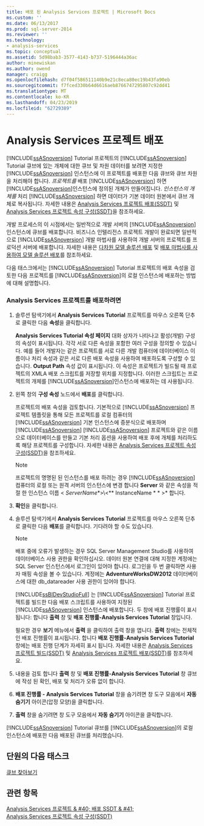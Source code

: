 ```yaml
---
title: 배포 된 Analysis Services 프로젝트 | Microsoft Docs
ms.custom: ''
ms.date: 06/13/2017
ms.prod: sql-server-2014
ms.reviewer: ''
ms.technology:
- analysis-services
ms.topic: conceptual
ms.assetid: 5d98bab3-3577-4143-b737-5196444a36ac
author: minewiskan
ms.author: owend
manager: craigg
ms.openlocfilehash: d7f04f586511140b9e21c8eca80ec19b43fa90eb
ms.sourcegitcommit: f7fced330b64d6616aeb8766747295807c92dd41
ms.translationtype: MT
ms.contentlocale: ko-KR
ms.lasthandoff: 04/23/2019
ms.locfileid: "62729389"
---
```

# <a name="deploying-an-analysis-services-project"></a>Analysis Services 프로젝트 배포
  [!INCLUDE[ssASnoversion](../includes/ssasnoversion-md.md)] Tutorial 프로젝트의 [!INCLUDE[ssASnoversion](../includes/ssasnoversion-md.md)] Tutorial 큐브에 있는 개체에 대한 큐브 및 차원 데이터를 보려면 지정한 [!INCLUDE[ssASnoversion](../includes/ssasnoversion-md.md)] 인스턴스에 이 프로젝트를 배포한 다음 큐브와 큐브 차원을 처리해야 합니다. *프로젝트를* 배포 [!INCLUDE[ssASnoversion](../includes/ssasnoversion-md.md)] 하면 [!INCLUDE[ssASnoversion](../includes/ssasnoversion-md.md)]인스턴스에 정의된 개체가 만들어집니다. *인스턴스의 개체를* 처리 [!INCLUDE[ssASnoversion](../includes/ssasnoversion-md.md)] 하면 데이터가 기본 데이터 원본에서 큐브 개체로 복사됩니다. 자세한 내용은 [Analysis Services 프로젝트 배포&#40;SSDT&#41;](multidimensional-models/deploy-analysis-services-projects-ssdt.md) 및 [Analysis Services 프로젝트 속성 구성&#40;SSDT&#41;](multidimensional-models/configure-analysis-services-project-properties-ssdt.md)을 참조하세요.  
  
 개발 프로세스의 이 시점에서는 일반적으로 개발 서버의 [!INCLUDE[ssASnoversion](../includes/ssasnoversion-md.md)] 인스턴스에 큐브를 배포합니다. 비즈니스 인텔리전스 프로젝트 개발이 완료되면 일반적으로 [!INCLUDE[ssASnoversion](../includes/ssasnoversion-md.md)] 개발 마법사를 사용하여 개발 서버의 프로젝트를 프로덕션 서버에 배포합니다. 자세한 내용은 [다차원 모델 솔루션 배포](multidimensional-models/multidimensional-model-solution-deployment.md) 및 [배포 마법사를 사용하여 모델 솔루션 배포](multidimensional-models/deploy-model-solutions-using-the-deployment-wizard.md)를 참조하세요.  
  
 다음 태스크에서는 [!INCLUDE[ssASnoversion](../includes/ssasnoversion-md.md)] Tutorial 프로젝트의 배포 속성을 검토한 다음 프로젝트를 [!INCLUDE[ssASnoversion](../includes/ssasnoversion-md.md)]의 로컬 인스턴스에 배포하는 방법에 대해 설명합니다.  
  
### <a name="to-deploy-the-analysis-services-project"></a>Analysis Services 프로젝트를 배포하려면  
  
1.  솔루션 탐색기에서 **Analysis Services Tutorial** 프로젝트를 마우스 오른쪽 단추로 클릭한 다음 **속성**을 클릭합니다.  
  
     **Analysis Services Tutorial 속성 페이지** 대화 상자가 나타나고 활성(개발) 구성의 속성이 표시됩니다. 각각 서로 다른 속성을 포함한 여러 구성을 정의할 수 있습니다. 예를 들어 개발자는 같은 프로젝트를 서로 다른 개발 컴퓨터에 데이터베이스 이름이나 처리 속성과 같은 서로 다른 배포 속성을 사용하여 배포하도록 구성할 수 있습니다. **Output Path** 속성 값이 표시됩니다. 이 속성은 프로젝트가 빌드될 때 프로젝트의 XMLA 배포 스크립트를 저장할 위치를 지정합니다. 이러한 스크립트는 프로젝트의 개체를 [!INCLUDE[ssASnoversion](../includes/ssasnoversion-md.md)]인스턴스에 배포하는 데 사용됩니다.  
  
2.  왼쪽 창의 **구성 속성** 노드에서 **배포**를 클릭합니다.  
  
     프로젝트의 배포 속성을 검토합니다. 기본적으로 [!INCLUDE[ssASnoversion](../includes/ssasnoversion-md.md)] 프로젝트 템플릿을 통해 모든 프로젝트를 로컬 컴퓨터의 [!INCLUDE[ssASnoversion](../includes/ssasnoversion-md.md)] 기본 인스턴스에 증분식으로 배포하며 [!INCLUDE[ssASnoversion](../includes/ssasnoversion-md.md)] [!INCLUDE[ssASnoversion](../includes/ssasnoversion-md.md)] 프로젝트와 같은 이름으로 데이터베이스를 만들고 기본 처리 옵션을 사용하여 배포 후에 개체를 처리하도록 해당 프로젝트를 구성합니다. 자세한 내용은 [Analysis Services 프로젝트 속성 구성&#40;SSDT&#41;](multidimensional-models/configure-analysis-services-project-properties-ssdt.md)을 참조하세요.  
  
    > [!NOTE]  
    >  프로젝트의 명명된 된 인스턴스를 배포 하려는 경우 [!INCLUDE[ssASnoversion](../includes/ssasnoversion-md.md)] 컴퓨터의 로컬 또는 원격 서버의 인스턴스에 변경 합니다 **Server** 와 같은 속성을 적절 한 인스턴스 이름 \<  *ServerName**>\\<** InstanceName * * >* 합니다.  
  
3.  **확인**을 클릭합니다.  
  
4.  솔루션 탐색기에서 **Analysis Services Tutorial** 프로젝트를 마우스 오른쪽 단추로 클릭한 다음 **배포**를 클릭합니다. 기다려야 할 수도 있습니다.  
  
    > [!NOTE]  
    >  배포 중에 오류가 발생하는 경우 SQL Server Management Studio를 사용하여 데이터베이스 사용 권한을 확인하십시오. 데이터 원본 연결에 대해 지정한 계정에는 SQL Server 인스턴스에서 로그인이 있어야 합니다. 로그인을 두 번 클릭하면 사용자 매핑 속성을 볼 수 있습니다. 계정에는 **AdventureWorksDW2012** 데이터베이스에 대한 db_datareader 사용 권한이 있어야 합니다.  
  
     [!INCLUDE[ssBIDevStudioFull](../includes/ssbidevstudiofull-md.md)] 는 [!INCLUDE[ssASnoversion](../includes/ssasnoversion-md.md)] Tutorial 프로젝트를 빌드한 다음 배포 스크립트를 사용하여 지정된 [!INCLUDE[ssASnoversion](../includes/ssasnoversion-md.md)] 인스턴스에 배포합니다. 두 창에 배포 진행률이 표시 됩니다: 합니다 **출력** 창 및 **배포 진행률-Analysis Services Tutorial** 창입니다.  
  
     필요한 경우 **보기** 메뉴에서 **출력** 을 클릭하여 출력 창을 엽니다. **출력** 창에는 전체적인 배포 진행률이 표시됩니다. 합니다 **배포 진행률-Analysis Services Tutorial** 창에는 배포 진행 단계가 자세히 표시 됩니다. 자세한 내용은 [Analysis Services 프로젝트 빌드&#40;SSDT&#41;](multidimensional-models/build-analysis-services-projects-ssdt.md) 및 [Analysis Services 프로젝트 배포&#40;SSDT&#41;](multidimensional-models/deploy-analysis-services-projects-ssdt.md)를 참조하세요.  
  
5.  내용을 검토 합니다 **출력** 창 및 **배포 진행률-Analysis Services Tutorial** 창 큐브에 작성 된 확인, 배포 및 처리가 오류 없이 합니다.  
  
6.  **배포 진행률 - Analysis Services Tutorial** 창을 숨기려면 창 도구 모음에서 **자동 숨기기** 아이콘(압정 모양)을 클릭합니다.  
  
7.  **출력** 창을 숨기려면 창 도구 모음에서 **자동 숨기기** 아이콘을 클릭합니다.  
  
 [!INCLUDE[ssASnoversion](../includes/ssasnoversion-md.md)] Tutorial 큐브를 [!INCLUDE[ssASnoversion](../includes/ssasnoversion-md.md)]의 로컬 인스턴스에 배포한 다음 배포된 큐브를 처리했습니다.  
  
## <a name="next-task-in-lesson"></a>단원의 다음 태스크  
 [큐브 찾아보기](lesson-2-6-browsing-the-cube.md)  
  
## <a name="see-also"></a>관련 항목  
 [Analysis Services 프로젝트 & #40; 배포 SSDT & #41;](multidimensional-models/deploy-analysis-services-projects-ssdt.md)   
 [Analysis Services 프로젝트 속성 구성&#40;SSDT&#41;](multidimensional-models/configure-analysis-services-project-properties-ssdt.md)  
  
  
